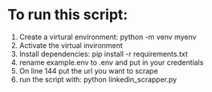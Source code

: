 # To run this script:

1. Create a virtural environment: python -m venv myenv
2. Activate the virtual invironment
3. Install dependencies: pip install -r requirements.txt
4. rename example.env to .env and put in your credentials
5. On line 144 put the url you want to scrape
6. run the script with: python linkedin_scrapper.py